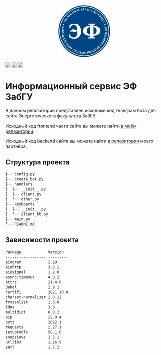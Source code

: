 <p align="center" width="100%">
    <img width="33%" src="https://raw.githubusercontent.com/LevasyukDY/EnergyFacultyWebsite/main/src/assets/logo.png"> 
</p>

![](https://img.shields.io/github/languages/code-size/LevasyukDY/EnergyFacultyTelegramBot) 
![](https://img.shields.io/github/commit-activity/w/LevasyukDY/EnergyFacultyTelegramBot)
![](https://img.shields.io/github/last-commit/LevasyukDY/EnergyFacultyTelegramBot)

# Информационный сервис ЭФ ЗабГУ

В данном репозитории представлен исходный код телеграм бота для сайта Энергетического факультета ЗабГУ.

Исходный код frontend части сайта вы можете найти [в моём репозитории](https://github.com/LevasyukDY/EnergyFacultyWebsite).

Исходный код backend сайта вы можете найти [в репозитории](https://github.com/TseplyaevAF/energy_faculty) моего партнёра.

## Структура проекта

```
├── config.py
├── create_bot.py
├── handlers
│  ├── __init__.py
│  ├── client.py
│  └── other.py
├── keyboards
│  ├── __init__.py
│  └── client_kb.py
├── main.py
└── README.md
```

## Зависимости проекта

```
Package            Version
------------------ ---------
aiogram            2.19
aiohttp            3.8.1
aiosignal          1.2.0
async-timeout      4.0.2
attrs              21.4.0
Babel              2.9.1
certifi            2021.10.8
charset-normalizer 2.0.12
frozenlist         1.3.0
idna               3.3
multidict          6.0.2
pip                22.0.4
pytz               2022.1
requests           2.27.1
setuptools         58.1.0
soupsieve          2.3.1
urllib3            1.26.9
yarl               1.7.2
```